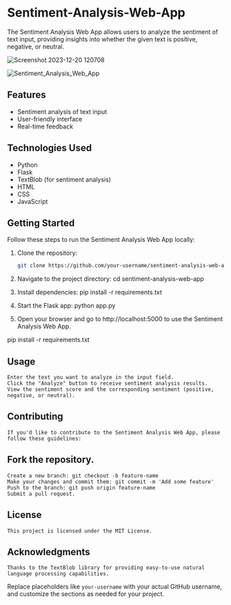 # Sentiment-Analysis-Web-App

The Sentiment Analysis Web App allows users to analyze the sentiment of text input, providing insights into whether the given text is positive, negative, or neutral.

![Screenshot 2023-12-20 120708](https://github.com/shobana2000/Sentiment_Analysis_Web_App/assets/48212587/4fb85c81-d2f6-45e0-8f24-ecbbd3d20e88)

![Sentiment_Analysis_Web_App](https://github.com/shobana2000/Sentiment_Analysis_Web_App/assets/48212587/9eb93aeb-032b-4b83-a2cc-8888f617457f)


## Features

- Sentiment analysis of text input
- User-friendly interface
- Real-time feedback

## Technologies Used

- Python
- Flask
- TextBlob (for sentiment analysis)
- HTML
- CSS
- JavaScript

## Getting Started

Follow these steps to run the Sentiment Analysis Web App locally:

1. Clone the repository:

   ```bash
   git clone https://github.com/your-username/sentiment-analysis-web-app.git

1. Navigate to the project directory:
    cd sentiment-analysis-web-app

2. Install dependencies:
    pip install -r requirements.txt

3. Start the Flask app:
    python app.py

4. Open your browser and go to http://localhost:5000 to use the Sentiment Analysis Web App.

pip install -r requirements.txt

## Usage
    Enter the text you want to analyze in the input field.
    Click the "Analyze" button to receive sentiment analysis results.
    View the sentiment score and the corresponding sentiment (positive, negative, or neutral).

## Contributing
    If you'd like to contribute to the Sentiment Analysis Web App, please follow these guidelines:

## Fork the repository.
    Create a new branch: git checkout -b feature-name
    Make your changes and commit them: git commit -m 'Add some feature'
    Push to the branch: git push origin feature-name
    Submit a pull request.

## License
    This project is licensed under the MIT License.

## Acknowledgments
    Thanks to the TextBlob library for providing easy-to-use natural language processing capabilities.
    
Replace placeholders like `your-username` with your actual GitHub username, and customize the sections as needed for your project.

